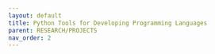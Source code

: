 ```yaml
---
layout: default
title: Python Tools for Developing Programming Languages
parent: RESEARCH/PROJECTS
nav_order: 2
---
```

